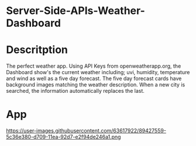 # Server-Side-APIs-Weather-Dashboard

# Descritption 
The perfect weather app. Using API Keys from openweatherapp.org,
the Dashboard show's the current weather including; uvi, humidity, temperature and wind as well as a five day forecast. The five day forecast cards have background images matching the weather description. When a new city is searched, the information automatically replaces the last.

# App

https://user-images.githubusercontent.com/63617922/89427559-5c36e380-d709-11ea-92d7-e2f94de246a1.png
